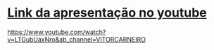 # [Link da apresentação no youtube](https://www.youtube.com/watch?v=LTGubUaxNro&ab_channel=VITORCARNEIRO)

https://www.youtube.com/watch?v=LTGubUaxNro&ab_channel=VITORCARNEIRO